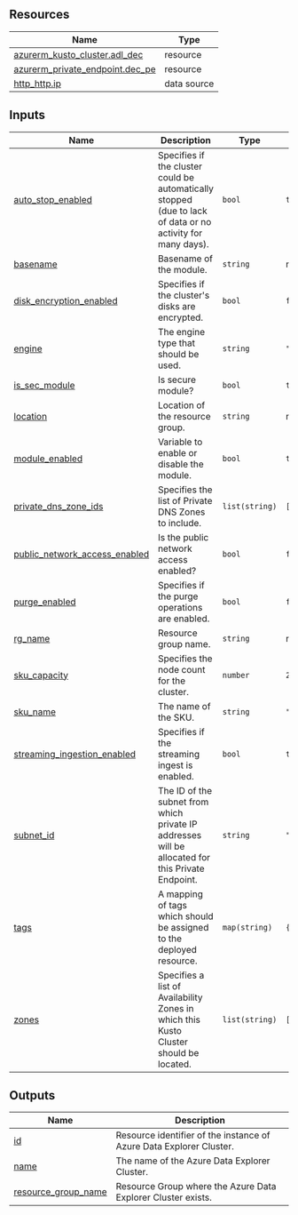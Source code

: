 <!-- BEGIN_TF_DOCS -->
## Resources

| Name | Type |
|------|------|
| [azurerm_kusto_cluster.adl_dec](https://registry.terraform.io/providers/hashicorp/azurerm/latest/docs/resources/kusto_cluster) | resource |
| [azurerm_private_endpoint.dec_pe](https://registry.terraform.io/providers/hashicorp/azurerm/latest/docs/resources/private_endpoint) | resource |
| [http_http.ip](https://registry.terraform.io/providers/hashicorp/http/latest/docs/data-sources/http) | data source |

## Inputs

| Name | Description | Type | Default | Required |
|------|-------------|------|---------|:--------:|
| <a name="input_auto_stop_enabled"></a> [auto\_stop\_enabled](#input\_auto\_stop\_enabled) | Specifies if the cluster could be automatically stopped (due to lack of data or no activity for many days). | `bool` | `true` | no |
| <a name="input_basename"></a> [basename](#input\_basename) | Basename of the module. | `string` | n/a | yes |
| <a name="input_disk_encryption_enabled"></a> [disk\_encryption\_enabled](#input\_disk\_encryption\_enabled) | Specifies if the cluster's disks are encrypted. | `bool` | `false` | no |
| <a name="input_engine"></a> [engine](#input\_engine) | The engine type that should be used. | `string` | `"V3"` | no |
| <a name="input_is_sec_module"></a> [is\_sec\_module](#input\_is\_sec\_module) | Is secure module? | `bool` | `true` | no |
| <a name="input_location"></a> [location](#input\_location) | Location of the resource group. | `string` | n/a | yes |
| <a name="input_module_enabled"></a> [module\_enabled](#input\_module\_enabled) | Variable to enable or disable the module. | `bool` | `true` | no |
| <a name="input_private_dns_zone_ids"></a> [private\_dns\_zone\_ids](#input\_private\_dns\_zone\_ids) | Specifies the list of Private DNS Zones to include. | `list(string)` | `[]` | no |
| <a name="input_public_network_access_enabled"></a> [public\_network\_access\_enabled](#input\_public\_network\_access\_enabled) | Is the public network access enabled? | `bool` | `false` | no |
| <a name="input_purge_enabled"></a> [purge\_enabled](#input\_purge\_enabled) | Specifies if the purge operations are enabled. | `bool` | `false` | no |
| <a name="input_rg_name"></a> [rg\_name](#input\_rg\_name) | Resource group name. | `string` | n/a | yes |
| <a name="input_sku_capacity"></a> [sku\_capacity](#input\_sku\_capacity) | Specifies the node count for the cluster. | `number` | `2` | no |
| <a name="input_sku_name"></a> [sku\_name](#input\_sku\_name) | The name of the SKU. | `string` | `"Standard_D13_v2"` | no |
| <a name="input_streaming_ingestion_enabled"></a> [streaming\_ingestion\_enabled](#input\_streaming\_ingestion\_enabled) | Specifies if the streaming ingest is enabled. | `bool` | `true` | no |
| <a name="input_subnet_id"></a> [subnet\_id](#input\_subnet\_id) | The ID of the subnet from which private IP addresses will be allocated for this Private Endpoint. | `string` | `""` | no |
| <a name="input_tags"></a> [tags](#input\_tags) | A mapping of tags which should be assigned to the deployed resource. | `map(string)` | `{}` | no |
| <a name="input_zones"></a> [zones](#input\_zones) | Specifies a list of Availability Zones in which this Kusto Cluster should be located. | `list(string)` | `[]` | no |

## Outputs

| Name | Description |
|------|-------------|
| <a name="output_id"></a> [id](#output\_id) | Resource identifier of the instance of Azure Data Explorer Cluster. |
| <a name="output_name"></a> [name](#output\_name) | The name of the Azure Data Explorer Cluster. |
| <a name="output_resource_group_name"></a> [resource\_group\_name](#output\_resource\_group\_name) | Resource Group where the Azure Data Explorer Cluster exists. |
<!-- END_TF_DOCS -->